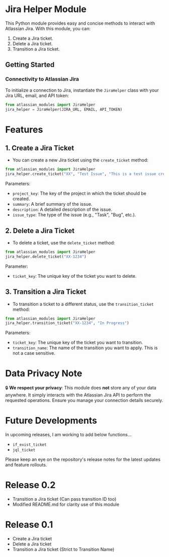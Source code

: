 # Jira Helper Module

This Python module provides easy and concise methods to interact with Atlassian Jira. With this module, you can:

1. Create a Jira ticket.
2. Delete a Jira ticket.
3. Transition a Jira ticket.

## Getting Started

### Connectivity to Atlassian Jira

To initialize a connection to Jira, instantiate the `JiraHelper` class with your Jira URL, email, and API token:

```python
from atlassian_modules import JiraHelper
jira_helper = JiraHelper(JIRA_URL, EMAIL, API_TOKEN)
```
# Features

## 1. Create a Jira Ticket

- You can create a new Jira ticket using the `create_ticket` method:

```python
from atlassian_modules import JiraHelper
jira_helper.create_ticket("XX", "Test Issue", "This is a test issue created from main.py", "Task")
```

Parameters:
- `project_key`: The key of the project in which the ticket should be created.
- `summary`: A brief summary of the issue.
- `description`: A detailed description of the issue.
- `issue_type`: The type of the issue (e.g., "Task", "Bug", etc.).

## 2. Delete a Jira Ticket

- To delete a ticket, use the `delete_ticket` method:

```python
from atlassian_modules import JiraHelper
jira_helper.delete_ticket("XX-1234")
```

Parameter:
- `ticket_key`: The unique key of the ticket you want to delete.

## 3. Transition a Jira Ticket

- To transition a ticket to a different status, use the `transition_ticket` method:

```python
from atlassian_modules import JiraHelper
jira_helper.transition_ticket("XX-1234", "In Progress")
```

Parameters:
- `ticket_key`: The unique key of the ticket you want to transition.
- `transition_name`: The name of the transition you want to apply. This is not a case sensitive.

# Data Privacy Note

🔒 **We respect your privacy**: This module does **not** store any of your data anywhere. It simply interacts with the Atlassian Jira API to perform the requested operations. Ensure you manage your connection details securely.

# Future Developments

In upcoming releases, I am working to add below functions...

- `if_exist_ticket`
- `jql_ticket`

Please keep an eye on the repository's release notes for the latest updates and feature rollouts.

# Release 0.2
- Transition a Jira ticket (Can pass transition ID too)
- Modified README.md for clarity use of this module

# Release 0.1
- Create a Jira ticket
- Delete a Jira ticket
- Transition a Jira ticket (Strict to Transition Name)